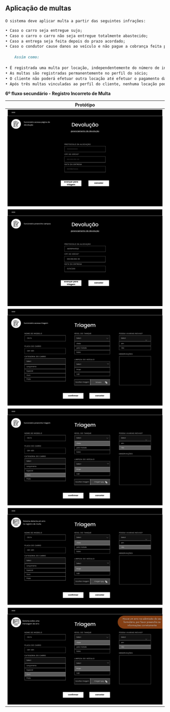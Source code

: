 ## Aplicação de multas

`O sistema deve aplicar multa a partir das seguintes infrações:`
```markdown
• Caso o carro seja entregue sujo;
• Caso o carro o carro não seja entregue totalmente abastecido;
• Caso a entrega seja feita depois do prazo acordado;
• Caso o condutor cause danos ao veículo e não pague a cobrança feita pela locadora.

	Assim como:

• É registrada uma multa por locação, independentemente do número de infrações cometidas;
• As multas são registradas permanentemente no perfil do sócio;
• O cliente não poderá efetuar outra locação até efetuar o pagamento da multa.
• Após três multas vinculadas ao perfil do cliente, nenhuma locação poderá ser mais efetuada.

```


**6º fluxo secundário - Registro Incorreto de Multa**

| Protótipo |
| --- |
| ![](../img-fluxos/req-05/47.png) |
| ![](../img-fluxos/req-05/48.png) |
| ![](../img-fluxos/req-05/49.png)|
| ![](../img-fluxos/req-05/50.png)|
| ![](../img-fluxos/req-05/51.png) |
| ![](../img-fluxos/req-05/52.png) |

